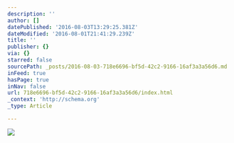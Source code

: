 ```yaml
---
description: ''
author: []
datePublished: '2016-08-03T13:29:25.381Z'
dateModified: '2016-08-01T21:41:29.239Z'
title: ''
publisher: {}
via: {}
starred: false
sourcePath: _posts/2016-08-03-718e6696-bf5d-42c2-9166-16af3a3a56d6.md
inFeed: true
hasPage: true
inNav: false
url: 718e6696-bf5d-42c2-9166-16af3a3a56d6/index.html
_context: 'http://schema.org'
_type: Article

---
```

![](https://the-grid-user-content.s3-us-west-2.amazonaws.com/a4301220-e2cb-4845-9e36-2792d50d8b64.jpg)